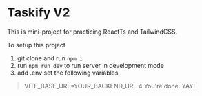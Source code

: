 # Taskify V2

This is mini-project for practicing ReactTs and TailwindCSS.

To setup this project
1. git clone and run `npm i`
2. run `npm run dev` to run server in development mode
3. add .env set the following variables
  > VITE_BASE_URL=YOUR_BACKEND_URL
4 You're done. YAY!
